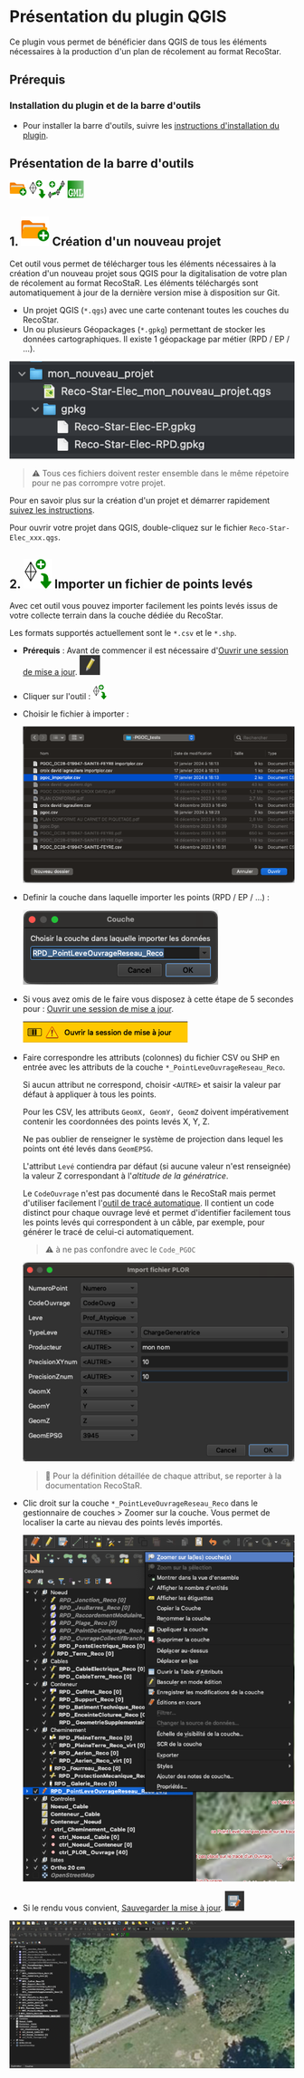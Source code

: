 # Présentation du plugin QGIS

Ce plugin vous permet de bénéficier dans QGIS de tous les éléments nécessaires à la production d'un plan de récolement au format RecoStar.

## Prérequis

### Installation du plugin et de la barre d'outils

* Pour installer la barre d'outils, suivre les [instructions d'installation du plugin](../#installer-le-plugin-openrecostar-dans-qgis).

## Présentation de la barre d'outils

<img src="https://github.com/alicesalse-bmg/OpenRecoStarPlugin/raw/master/icons/NewProjet.png"  width="30">    <img src="https://github.com/alicesalse-bmg/OpenRecoStarPlugin/raw/master/icons/ImportPointLeve.png"  width="30">    <img src="https://github.com/alicesalse-bmg/OpenRecoStarPlugin/raw/master/icons/TracePointLeve.png"  width="30">    <img src="https://github.com/alicesalse-bmg/OpenRecoStarPlugin/raw/master/icons/ExportGML.png"  width="30">

## 1. <img src="https://github.com/alicesalse-bmg/OpenRecoStarPlugin/raw/master/icons/NewProjet.png"  width="50"> Création d'un nouveau projet

Cet outil vous permet de télécharger tous les éléments nécessaires à la création d'un nouveau projet sous QGIS pour la digitalisation de votre plan de récolement au format RecoStaR. Les éléments téléchargés sont automatiquement à jour de la dernière version mise à disposition sur Git.

* Un projet QGIS (`*.qgs`) avec une carte contenant toutes les couches du RecoStar.
* Un ou plusieurs Géopackages (`*.gpkg`) permettant de stocker les données cartographiques. Il existe 1 géopackage par métier (RPD / EP / ...).

![img](../img/repertoire-projet.png)

> ⚠️ Tous ces fichiers doivent rester ensemble dans le même répetoire pour ne pas corrompre votre projet.

Pour en savoir plus sur la création d'un projet et démarrer rapidement [suivez les instructions](../#créer-un-nouveau-projet).

Pour ouvrir votre projet dans QGIS, double-cliquez sur le fichier `Reco-Star-Elec_xxx.qgs`.

## 2. <img src="https://github.com/alicesalse-bmg/OpenRecoStarPlugin/raw/master/icons/ImportPointLeve.png"  width="50"> Importer un fichier de points levés

Avec cet outil vous pouvez importer facilement les points levés issus de votre collecte terrain dans la couche dédiée du RecoStar.

Les formats supportés actuellement sont le `*.csv` et le `*.shp`.

* __Prérequis__ : Avant  de commencer il est nécessaire d'[Ouvrir une session de mise a jour](./Saisie-Qgis.md#ouvrir-une-session-de-mise-à-jour). ![img](../img/ouvrir-session-maj.png)

* Cliquer sur l'outil : <img src="https://github.com/alicesalse-bmg/OpenRecoStarPlugin/raw/master/icons/ImportPointLeve.png"  width="25">

* Choisir le fichier à importer :

  ![img](../img/import-plor-csv-file.png)

* Definir la couche dans laquelle importer les points (RPD / EP / ...) :

  ![img](../img/import-plor-layer.png)

* Si vous avez omis de le faire vous disposez à cette étape de 5 secondes pour : [Ouvrir une session de mise a jour](./Saisie-Qgis.md#ouvrir-une-session-de-mise-à-jour).

  ![img](../img/ouvrir-session-msg.png)

* Faire correspondre les attributs (colonnes) du fichier CSV ou SHP en entrée avec les attributs de la couche `*_PointLeveOuvrageReseau_Reco`.

  Si aucun attribut ne correspond, choisir `<AUTRE>` et saisir la valeur par défaut à appliquer à tous les points.

  Pour les CSV, les attributs `GeomX, GeomY, GeomZ` doivent impérativement contenir les coordonnées des points levés X, Y, Z.

  Ne pas oublier de renseigner le système de projection dans lequel les points ont été levés dans `GeomEPSG`.

  L'attribut `Levé` contiendra par défaut (si aucune valeur n'est renseignée) la valeur Z correspondant à l'_altitude de la génératrice_.

  Le `CodeOuvrage` n'est pas documenté dans le RecoStaR mais permet d'utiliser facilement l'[outil de tracé automatique](#3--tracer-des-lignes-à-partir-des-points-levés). Il contient un code distinct pour chaque ouvrage levé et permet d'identifier facilement tous les points levés qui correspondent à un câble, par exemple, pour générer le tracé de celui-ci automatiquement.
    > ⚠️ à ne pas confondre avec le `Code_PGOC`

  ![img](../img/mapping-plor-csv.png)

  > 📓 Pour la définition détaillée de chaque attribut, se reporter à la documentation RecoStaR.

* Clic droit sur la couche `*_PointLeveOuvrageReseau_Reco` dans le gestionnaire de couches > Zoomer sur la couche. Vous permet de localiser la carte au nievau des points levés importés.

  ![img](../img/zoom-layer-plor.png)

* Si le rendu vous convient, [Sauvegarder la mise à jour](./Saisie-Qgis.md#sauvegarder-les-modifications). ![img](../img/sauvegarde-maj.png)

![img](../img/exemple-import-plor.png)
